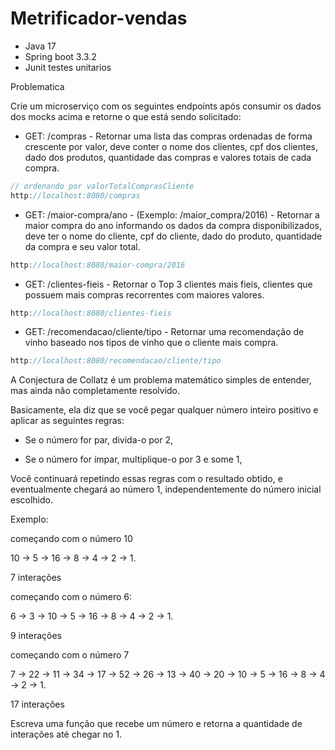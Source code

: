 # Metrificador-vendas

- Java 17
- Spring boot 3.3.2
- Junit testes unitarios


Problematica 

Crie um microserviço com os seguintes endpoints após consumir os dados dos mocks acima e retorne o que está sendo solicitado:


- GET: /compras - Retornar uma lista das compras ordenadas de forma crescente por valor, deve conter o nome dos clientes, cpf dos clientes, dado dos produtos, quantidade das compras e valores totais de cada compra.

``` java
// ordenando por valorTotalComprasCliente
http://localhost:8080/compras
```

- GET: /maior-compra/ano - (Exemplo: /maior_compra/2016) - Retornar a maior compra do ano informando os dados da compra disponibilizados, deve ter o nome do cliente, cpf do cliente, dado do produto, quantidade da compra e seu valor total.

``` java
http://localhost:8080/maior-compra/2016
```

- GET: /clientes-fieis - Retornar o Top 3 clientes mais fieis, clientes que possuem mais compras recorrentes com maiores valores.

``` java
http://localhost:8080/clientes-fieis
```

- GET: /recomendacao/cliente/tipo - Retornar uma recomendação de vinho baseado nos tipos de vinho que o cliente mais compra.
  

``` java
http://localhost:8080/recomendacao/cliente/tipo
```


A Conjectura de Collatz é um problema matemático simples de entender, mas ainda não completamente resolvido.

Basicamente, ela diz que se você pegar qualquer número inteiro positivo e aplicar as seguintes regras:

* Se o número for par, divida-o por 2,

* Se o número for ímpar, multiplique-o por 3 e some 1,

Você continuará repetindo essas regras com o resultado obtido, e eventualmente chegará ao número 1, independentemente do número inicial escolhido.

Exemplo:

começando com o número 10

10 → 5 → 16 → 8 → 4 → 2 → 1.

7 interações

começando com o número 6:

6 → 3 → 10 → 5 → 16 → 8 → 4 → 2 → 1.

9 interações

começando com o número 7

7 → 22 → 11 → 34 → 17 → 52 → 26 → 13 → 40 → 20 → 10 → 5 → 16 → 8 → 4 → 2 → 1.

17 interações


Escreva uma função que recebe um número e retorna a quantidade de interações até chegar no 1.
